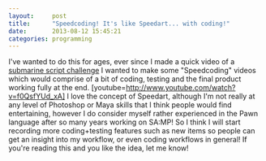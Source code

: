 ```yaml
---
layout:     post
title:      "Speedcoding! It's like Speedart... with coding!"
date:       2013-08-12 15:45:21
categories: programming
---
```

I've wanted to do this for ages, ever since I made a quick video of a [submarine script challenge](http://www.youtube.com/watch?v=s0RTE9cB2dk) I wanted to make some "Speedcoding" videos which would comprise of a bit of coding, testing and the final product working fully at the end. [youtube=http://www.youtube.com/watch?v=f0QsfYUd_xA] I love the concept of Speedart, although I'm not really at any level of Photoshop or Maya skills that I think people would find entertaining, however I do consider myself rather experienced in the Pawn language after so many years working on SA:MP! So I think I will start recording more coding+testing features such as new items so people can get an insight into my workflow, or even coding workflows in general! If you're reading this and you like the idea, let me know!
